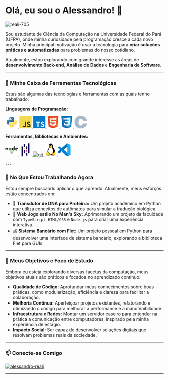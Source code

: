 # Olá, eu sou o Alessandro! 👋

<p align="left">
  <img src="https://komarev.com/ghpvc/?username=reali-705&color=008080&style=flat" alt="reali-705" />
</p>

Sou estudante de Ciência da Computação na Universidade Federal do Pará (UFPA), onde minha curiosidade pela programação cresce a cada novo projeto. Minha principal motivação é usar a tecnologia para **criar soluções práticas e automatizadas** para problemas do nosso cotidiano.

Atualmente, estou explorando com grande interesse as áreas de **desenvolvimento Back-end**, **Análise de Dados** e **Engenharia de Software**.

---

### 🚀 Minha Caixa de Ferramentas Tecnológicas

Estas são algumas das tecnologias e ferramentas com as quais tenho trabalhado:

**Linguagens de Programação:**
<p align="left">
  <a href="https://www.python.org" target="_blank" rel="noreferrer">
    <img src="https://raw.githubusercontent.com/devicons/devicon/master/icons/python/python-original.svg" alt="python" width="40" height="40"/>
  </a>
  <a href="https://developer.mozilla.org/en-US/docs/Web/JavaScript" target="_blank" rel="noreferrer">
    <img src="https://raw.githubusercontent.com/devicons/devicon/master/icons/javascript/javascript-original.svg" alt="javascript" width="40" height="40"/>
  </a>
  <a href="https://www.typescriptlang.org/" target="_blank" rel="noreferrer">
    <img src="https://raw.githubusercontent.com/devicons/devicon/master/icons/typescript/typescript-original.svg" alt="typescript" width="40" height="40"/>
  </a>
  <a href="https://www.w3.org/html/" target="_blank" rel="noreferrer">
    <img src="https://raw.githubusercontent.com/devicons/devicon/master/icons/html5/html5-original.svg" alt="html5" width="40" height="40"/>
  </a>
  <a href="https://www.w3schools.com/css/" target="_blank" rel="noreferrer">
    <img src="https://raw.githubusercontent.com/devicons/devicon/master/icons/css3/css3-original.svg" alt="css3" width="40" height="40"/>
  </a>
  <a href="https://www.cprogramming.com/" target="_blank" rel="noreferrer">
    <img src="https://raw.githubusercontent.com/devicons/devicon/master/icons/c/c-original.svg" alt="c" width="40" height="40"/>
  </a>
</p>

**Ferramentas, Bibliotecas e Ambientes:**
<p align="left">
  <a href="https://nodejs.org" target="_blank" rel="noreferrer">
    <img src="https://raw.githubusercontent.com/devicons/devicon/master/icons/nodejs/nodejs-original-wordmark.svg" alt="nodejs" width="40" height="40"/>
  </a>
  <a href="https://pandas.pydata.org/" target="_blank" rel="noreferrer">
    <img src="https://raw.githubusercontent.com/devicons/devicon/master/icons/pandas/pandas-original.svg" alt="pandas" width="40" height="40"/>
  </a>
  <a href="https://git-scm.com/" target="_blank" rel="noreferrer">
    <img src="https://www.vectorlogo.zone/logos/git-scm/git-scm-icon.svg" alt="git" width="40" height="40"/>
  </a>
    <a href="https://www.linux.org/" target="_blank" rel="noreferrer">
    <img src="https://raw.githubusercontent.com/devicons/devicon/master/icons/linux/linux-original.svg" alt="linux" width="40" height="40"/>
  </a>
  <a href="https://code.visualstudio.com/" target="_blank" rel="noreferrer">
    <img src="https://raw.githubusercontent.com/devicons/devicon/master/icons/vscode/vscode-original.svg" alt="vscode" width="40" height="40"/>
  </a>
</p>
---

### 🌱 No Que Estou Trabalhando Agora

Estou sempre buscando aplicar o que aprendo. Atualmente, meus esforços estão concentrados em:

-   🧬 **Transdutor de DNA para Proteína:** Um projeto acadêmico em Python que utiliza conceitos de autômatos para simular a tradução biológica.
-   🌌 **Web Jogo estilo No Man's Sky:** Aprimorando um projeto da faculdade com `TypeScript`, `HTML/CSS` e `Node.js` para criar uma experiência interativa.
-   💰 **Sistema Bancário com Flet:** Um projeto pessoal em Python para desenvolver uma interface de sistema bancário, explorando a biblioteca Flet para GUIs.

---

### 🎯 Meus Objetivos e Foco de Estudo

Embora eu esteja explorando diversas facetas da computação, meus objetivos atuais são práticos e focados no aprendizado contínuo:

-   **Qualidade de Código:** Aprofundar meus conhecimentos sobre boas práticas, como modularização, eficiência e clareza para facilitar a colaboração.
-   **Melhoria Contínua:** Aperfeiçoar projetos existentes, refatorando e otimizando o código para melhorar a performance e a manutenibilidade.
-   **Infraestrutura e Redes:** Montar um servidor caseiro para entender na prática a comunicação entre computadores, inspirado pela minha experiência de estágio.
-   **Impacto Social:** Ser capaz de desenvolver soluções digitais que resolvam problemas reais da sociedade.

---

### 📫 Conecte-se Comigo

<p align="left">
<a href="https://www.linkedin.com/in/alessandro-reali-206476238/" target="blank"><img align="center" src="https://raw.githubusercontent.com/rahuldkjain/github-profile-readme-generator/master/src/images/icons/Social/linked-in-alt.svg" alt="alessandro-reali" height="30" width="40" /></a>
</p>

---
